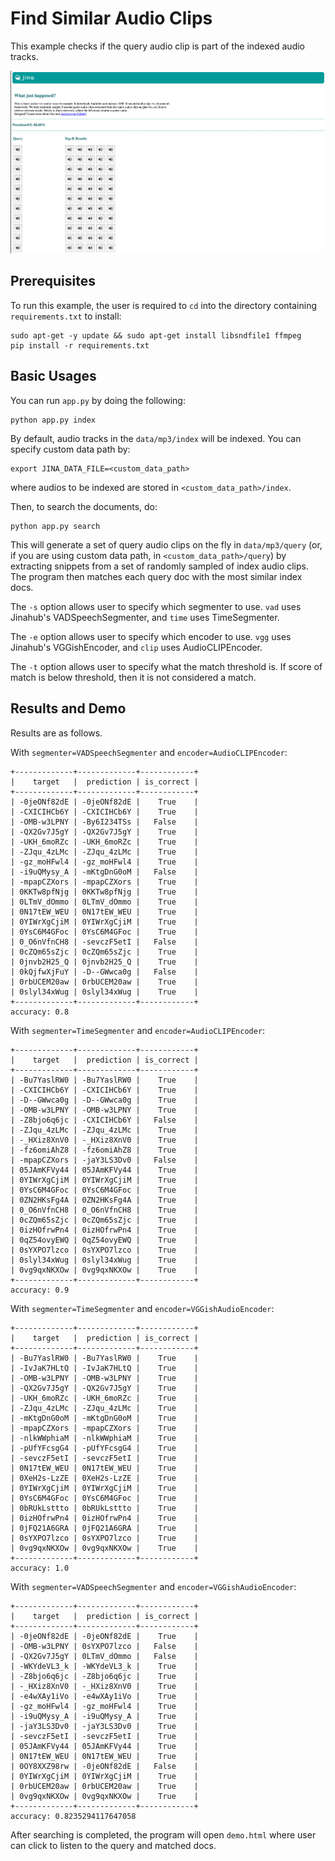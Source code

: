 

# Find Similar Audio Clips

This example checks if the query audio clip is part of the indexed audio tracks.

![Demo](.github/demo.png)

## Prerequisites

To run this example, the user is required to `cd` into the directory containing
`requirements.txt` to install:

```
sudo apt-get -y update && sudo apt-get install libsndfile1 ffmpeg
pip install -r requirements.txt
```



## Basic Usages

You can run `app.py` by doing the following:

```shell
python app.py index
```

By default, audio tracks in the `data/mp3/index` will be indexed. You can specify custom data path by:

```
export JINA_DATA_FILE=<custom_data_path>
```
where audios to be indexed are stored in `<custom_data_path>/index`.


Then, to search the documents, do:

```shell
python app.py search
```

This will generate a set of query audio clips on the fly in `data/mp3/query` (or, if you are using
custom data path, in `<custom_data_path>/query`) by extracting snippets from a set of randomly sampled
of index audio clips. The program then matches each query doc with the most similar index docs.

The `-s` option allows user to specify which segmenter to use. `vad` uses Jinahub's VADSpeechSegmenter, and
`time` uses TimeSegmenter.

The `-e` option allows user to specify which encoder to use. `vgg` uses Jinahub's VGGishEncoder, and
`clip` uses AudioCLIPEncoder.

The `-t` option allows user to specify what the match threshold is. If score of match is below threshold,
then it is not considered a match.



## Results and Demo



Results are as follows.

With `segmenter=VADSpeechSegmenter` and `encoder=AudioCLIPEncoder`:

```
+-------------+-------------+------------+ 
|    target   |  prediction | is_correct | 
+-------------+-------------+------------+ 
| -0jeONf82dE | -0jeONf82dE |    True    | 
| -CXICIHCb6Y | -CXICIHCb6Y |    True    | 
| -OMB-w3LPNY | -By6I234TSs |   False    | 
| -QX2Gv7J5gY | -QX2Gv7J5gY |    True    | 
| -UKH_6moRZc | -UKH_6moRZc |    True    | 
| -ZJqu_4zLMc | -ZJqu_4zLMc |    True    | 
| -gz_moHFwl4 | -gz_moHFwl4 |    True    | 
| -i9uQMysy_A | -mKtgDnG0oM |   False    | 
| -mpapCZXors | -mpapCZXors |    True    | 
| 0KKTw8pfNjg | 0KKTw8pfNjg |    True    | 
| 0LTmV_dOmmo | 0LTmV_dOmmo |    True    | 
| 0N17tEW_WEU | 0N17tEW_WEU |    True    | 
| 0YIWrXgCjiM | 0YIWrXgCjiM |    True    | 
| 0YsC6M4GFoc | 0YsC6M4GFoc |    True    | 
| 0_O6nVfnCH8 | -sevczF5etI |   False    | 
| 0cZQm65sZjc | 0cZQm65sZjc |    True    | 
| 0jnvb2H25_Q | 0jnvb2H25_Q |    True    | 
| 0kQjfwXjFuY | -D--GWwca0g |   False    | 
| 0rbUCEM20aw | 0rbUCEM20aw |    True    | 
| 0slyl34xWug | 0slyl34xWug |    True    | 
+-------------+-------------+------------+ 
accuracy: 0.8
```

With `segmenter=TimeSegmenter` and `encoder=AudioCLIPEncoder`:

```
+-------------+-------------+------------+
|    target   |  prediction | is_correct |
+-------------+-------------+------------+
| -Bu7YaslRW0 | -Bu7YaslRW0 |    True    |
| -CXICIHCb6Y | -CXICIHCb6Y |    True    |
| -D--GWwca0g | -D--GWwca0g |    True    |
| -OMB-w3LPNY | -OMB-w3LPNY |    True    |
| -Z8bjo6q6jc | -CXICIHCb6Y |   False    |
| -ZJqu_4zLMc | -ZJqu_4zLMc |    True    |
| -_HXiz8XnV0 | -_HXiz8XnV0 |    True    |
| -fz6omiAhZ8 | -fz6omiAhZ8 |    True    |
| -mpapCZXors | -jaY3LS3Dv0 |   False    |
| 05JAmKFVy44 | 05JAmKFVy44 |    True    |
| 0YIWrXgCjiM | 0YIWrXgCjiM |    True    |
| 0YsC6M4GFoc | 0YsC6M4GFoc |    True    |
| 0ZN2HKsFg4A | 0ZN2HKsFg4A |    True    |
| 0_O6nVfnCH8 | 0_O6nVfnCH8 |    True    |
| 0cZQm65sZjc | 0cZQm65sZjc |    True    |
| 0izHOfrwPn4 | 0izHOfrwPn4 |    True    |
| 0qZ54ovyEWQ | 0qZ54ovyEWQ |    True    |
| 0sYXPO7lzco | 0sYXPO7lzco |    True    |
| 0slyl34xWug | 0slyl34xWug |    True    |
| 0vg9qxNKXOw | 0vg9qxNKXOw |    True    |
+-------------+-------------+------------+
accuracy: 0.9
```

With `segmenter=TimeSegmenter` and `encoder=VGGishAudioEncoder`:

```
+-------------+-------------+------------+
|    target   |  prediction | is_correct |
+-------------+-------------+------------+
| -Bu7YaslRW0 | -Bu7YaslRW0 |    True    |
| -IvJaK7HLtQ | -IvJaK7HLtQ |    True    |
| -OMB-w3LPNY | -OMB-w3LPNY |    True    |
| -QX2Gv7J5gY | -QX2Gv7J5gY |    True    |
| -UKH_6moRZc | -UKH_6moRZc |    True    |
| -ZJqu_4zLMc | -ZJqu_4zLMc |    True    |
| -mKtgDnG0oM | -mKtgDnG0oM |    True    |
| -mpapCZXors | -mpapCZXors |    True    |
| -nlkWWphiaM | -nlkWWphiaM |    True    |
| -pUfYFcsgG4 | -pUfYFcsgG4 |    True    |
| -sevczF5etI | -sevczF5etI |    True    |
| 0N17tEW_WEU | 0N17tEW_WEU |    True    |
| 0XeH2s-LzZE | 0XeH2s-LzZE |    True    |
| 0YIWrXgCjiM | 0YIWrXgCjiM |    True    |
| 0YsC6M4GFoc | 0YsC6M4GFoc |    True    |
| 0bRUkLsttto | 0bRUkLsttto |    True    |
| 0izHOfrwPn4 | 0izHOfrwPn4 |    True    |
| 0jFQ21A6GRA | 0jFQ21A6GRA |    True    |
| 0sYXPO7lzco | 0sYXPO7lzco |    True    |
| 0vg9qxNKXOw | 0vg9qxNKXOw |    True    |
+-------------+-------------+------------+
accuracy: 1.0
```

With `segmenter=VADSpeechSegmenter` and `encoder=VGGishAudioEncoder`:

```
+-------------+-------------+------------+
|    target   |  prediction | is_correct |
+-------------+-------------+------------+
| -0jeONf82dE | -0jeONf82dE |    True    |
| -OMB-w3LPNY | 0sYXPO7lzco |   False    |
| -QX2Gv7J5gY | 0LTmV_dOmmo |   False    |
| -WKYdeVL3_k | -WKYdeVL3_k |    True    |
| -Z8bjo6q6jc | -Z8bjo6q6jc |    True    |
| -_HXiz8XnV0 | -_HXiz8XnV0 |    True    |
| -e4wXAy1iVo | -e4wXAy1iVo |    True    |
| -gz_moHFwl4 | -gz_moHFwl4 |    True    |
| -i9uQMysy_A | -i9uQMysy_A |    True    |
| -jaY3LS3Dv0 | -jaY3LS3Dv0 |    True    |
| -sevczF5etI | -sevczF5etI |    True    |
| 05JAmKFVy44 | 05JAmKFVy44 |    True    |
| 0N17tEW_WEU | 0N17tEW_WEU |    True    |
| 0OY8XXZ98rw | -0jeONf82dE |   False    |
| 0YIWrXgCjiM | 0YIWrXgCjiM |    True    |
| 0rbUCEM20aw | 0rbUCEM20aw |    True    |
| 0vg9qxNKXOw | 0vg9qxNKXOw |    True    |
+-------------+-------------+------------+
accuracy: 0.8235294117647058
```

After searching is completed, the program will open `demo.html` where user can click
to listen to the query and matched docs.

